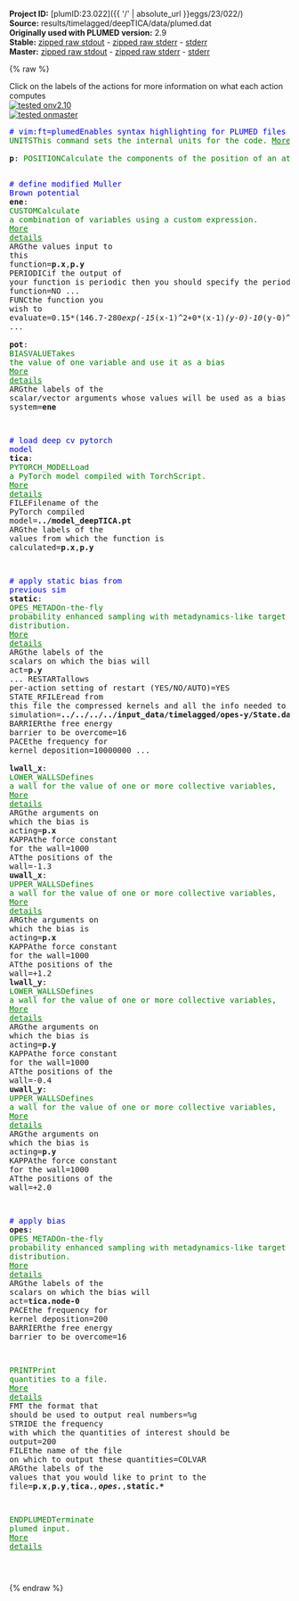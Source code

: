 **Project ID:** [plumID:23.022]({{ '/' | absolute_url }}eggs/23/022/)  
**Source:** results/timelagged/deepTICA/data/plumed.dat  
**Originally used with PLUMED version:** 2.9  
**Stable:** [zipped raw stdout](plumed.dat.plumed.stdout.txt.zip) - [zipped raw stderr](plumed.dat.plumed.stderr.txt.zip) - [stderr](plumed.dat.plumed.stderr)  
**Master:** [zipped raw stdout](plumed.dat.plumed_master.stdout.txt.zip) - [zipped raw stderr](plumed.dat.plumed_master.stderr.txt.zip) - [stderr](plumed.dat.plumed_master.stderr)  

{% raw %}
<div class="plumedpreheader">
<div class="headerInfo" id="value_details_data/results/timelagged/deepTICA/data/plumed.dat"> Click on the labels of the actions for more information on what each action computes </div>
<div class="containerBadge">
<div class="headerBadge"><a href="plumed.dat.plumed.stderr"><img src="https://img.shields.io/badge/v2.10-passing-green.svg" alt="tested onv2.10" /></a></div>
<div class="headerBadge"><a href="plumed.dat.plumed_master.stderr"><img src="https://img.shields.io/badge/master-passing-green.svg" alt="tested onmaster" /></a></div>
</div>
</div>
<pre class="plumedlisting">
<span class="plumedtooltip" style="color:blue"># vim:ft=plumed<span class="right">Enables syntax highlighting for PLUMED files in vim. See <a href="https://www.plumed.org/doc-master/user-doc/html/vim">here for more details. </a><i></i></span></span>
<span class="plumedtooltip" style="color:green">UNITS<span class="right">This command sets the internal units for the code. <a href="https://www.plumed.org/doc-master/user-doc/html/UNITS" style="color:green">More details</a><i></i></span></span> <span class="plumedtooltip">NATURAL<span class="right"> use natural units<i></i></span></span>
<br/><span style="display:none;" id="data/results/timelagged/deepTICA/data/plumed.dat">The UNITS action with label <b></b> calculates something</span><b name="data/results/timelagged/deepTICA/data/plumed.datp" onclick='showPath("data/results/timelagged/deepTICA/data/plumed.dat","data/results/timelagged/deepTICA/data/plumed.datp","data/results/timelagged/deepTICA/data/plumed.datp","brown")'>p</b>: <span class="plumedtooltip" style="color:green">POSITION<span class="right">Calculate the components of the position of an atom or atoms. <a href="https://www.plumed.org/doc-master/user-doc/html/POSITION" style="color:green">More details</a><i></i></span></span> <span class="plumedtooltip">ATOM<span class="right">the atom number<i></i></span></span>=1

<span style="color:blue" class="comment"># define modified Muller Brown potential</span>
<span style="display:none;" id="data/results/timelagged/deepTICA/data/plumed.datp">The POSITION action with label <b>p</b> calculates the following quantities:<table  align="center" frame="void" width="95%" cellpadding="5%"><tr><td width="5%"><b> Quantity </b>  </td><td><b> Description </b> </td></tr><tr><td width="5%">p.x</td><td>the x-component of the atom position</td></tr><tr><td width="5%">p.y</td><td>the y-component of the atom position</td></tr><tr><td width="5%">p.z</td><td>the z-component of the atom position</td></tr></table></span><b name="data/results/timelagged/deepTICA/data/plumed.datene" onclick='showPath("data/results/timelagged/deepTICA/data/plumed.dat","data/results/timelagged/deepTICA/data/plumed.datene","data/results/timelagged/deepTICA/data/plumed.datene","brown")'>ene</b>: <span class="plumedtooltip" style="color:green">CUSTOM<span class="right">Calculate a combination of variables using a custom expression. <a href="https://www.plumed.org/doc-master/user-doc/html/CUSTOM" style="color:green">More details</a><i></i></span></span> <span class="plumedtooltip">ARG<span class="right">the values input to this function<i></i></span></span>=<b name="data/results/timelagged/deepTICA/data/plumed.datp">p.x</b>,<b name="data/results/timelagged/deepTICA/data/plumed.datp">p.y</b> <span class="plumedtooltip">PERIODIC<span class="right">if the output of your function is periodic then you should specify the periodicity of the function<i></i></span></span>=NO ...
<span class="plumedtooltip">FUNC<span class="right">the function you wish to evaluate<i></i></span></span>=0.15*(146.7-280*exp(-15*(x-1)^2+0*(x-1)*(y-0)-10*(y-0)^2)-170*exp(-1*(x-0.2)^2+0*(x-0)*(y-0.5)-10*(y-0.5)^2)-170*exp(-6.5*(x+0.5)^2+11*(x+0.5)*(y-1.5)-6.5*(y-1.5)^2)+15*exp(0.7*(x+1)^2+0.6*(x+1)*(y-1)+0.7*(y-1)^2))
...
<br/><span style="display:none;" id="data/results/timelagged/deepTICA/data/plumed.datene">The CUSTOM action with label <b>ene</b> calculates the following quantities:<table  align="center" frame="void" width="95%" cellpadding="5%"><tr><td width="5%"><b> Quantity </b>  </td><td><b> Description </b> </td></tr><tr><td width="5%">ene.value</td><td>an arbitrary function</td></tr></table></span><b name="data/results/timelagged/deepTICA/data/plumed.datpot" onclick='showPath("data/results/timelagged/deepTICA/data/plumed.dat","data/results/timelagged/deepTICA/data/plumed.datpot","data/results/timelagged/deepTICA/data/plumed.datpot","brown")'>pot</b>: <span class="plumedtooltip" style="color:green">BIASVALUE<span class="right">Takes the value of one variable and use it as a bias <a href="https://www.plumed.org/doc-master/user-doc/html/BIASVALUE" style="color:green">More details</a><i></i></span></span> <span class="plumedtooltip">ARG<span class="right">the labels of the scalar/vector arguments whose values will be used as a bias on the system<i></i></span></span>=<b name="data/results/timelagged/deepTICA/data/plumed.datene">ene</b>

<span style="color:blue" class="comment"># load deep cv pytorch model</span>
<span style="display:none;" id="data/results/timelagged/deepTICA/data/plumed.datpot">The BIASVALUE action with label <b>pot</b> calculates the following quantities:<table  align="center" frame="void" width="95%" cellpadding="5%"><tr><td width="5%"><b> Quantity </b>  </td><td><b> Description </b> </td></tr><tr><td width="5%">pot.bias</td><td>the instantaneous value of the bias potential</td></tr><tr><td width="5%">pot._bias</td><td>one or multiple instances of this quantity can be referenced elsewhere in the input file</td></tr></table></span><b name="data/results/timelagged/deepTICA/data/plumed.dattica" onclick='showPath("data/results/timelagged/deepTICA/data/plumed.dat","data/results/timelagged/deepTICA/data/plumed.dattica","data/results/timelagged/deepTICA/data/plumed.dattica","brown")'>tica</b>: <span class="plumedtooltip" style="color:green">PYTORCH_MODEL<span class="right">Load a PyTorch model compiled with TorchScript. <a href="https://www.plumed.org/doc-master/user-doc/html/PYTORCH_MODEL" style="color:green">More details</a><i></i></span></span> <span class="plumedtooltip">FILE<span class="right">Filename of the PyTorch compiled model<i></i></span></span>=<b name="data/results/timelagged/deepTICA/data/plumed.dat">../model_deepTICA.pt</b> <span class="plumedtooltip">ARG<span class="right">the labels of the values from which the function is calculated<i></i></span></span>=<b name="data/results/timelagged/deepTICA/data/plumed.datp">p.x</b>,<b name="data/results/timelagged/deepTICA/data/plumed.datp">p.y</b>

<span style="color:blue" class="comment"># apply static bias from previous sim</span>
<span style="display:none;" id="data/results/timelagged/deepTICA/data/plumed.dattica">The PYTORCH_MODEL action with label <b>tica</b> calculates the following quantities:<table  align="center" frame="void" width="95%" cellpadding="5%"><tr><td width="5%"><b> Quantity </b>  </td><td><b> Description </b> </td></tr><tr><td width="5%">tica.node</td><td>Model outputs</td></tr></table></span><b name="data/results/timelagged/deepTICA/data/plumed.datstatic" onclick='showPath("data/results/timelagged/deepTICA/data/plumed.dat","data/results/timelagged/deepTICA/data/plumed.datstatic","data/results/timelagged/deepTICA/data/plumed.datstatic","brown")'>static</b>: <span class="plumedtooltip" style="color:green">OPES_METAD<span class="right">On-the-fly probability enhanced sampling with metadynamics-like target distribution. <a href="https://www.plumed.org/doc-master/user-doc/html/OPES_METAD" style="color:green">More details</a><i></i></span></span> <span class="plumedtooltip">ARG<span class="right">the labels of the scalars on which the bias will act<i></i></span></span>=<b name="data/results/timelagged/deepTICA/data/plumed.datp">p.y</b> ...
    <span class="plumedtooltip">RESTART<span class="right">allows per-action setting of restart (YES/NO/AUTO)<i></i></span></span>=YES
    <span class="plumedtooltip">STATE_RFILE<span class="right">read from this file the compressed kernels and all the info needed to RESTART the simulation<i></i></span></span>=<b name="data/results/timelagged/deepTICA/data/plumed.dat">../../../../input_data/timelagged/opes-y/State.data</b>
    <span class="plumedtooltip">BARRIER<span class="right">the free energy barrier to be overcome<i></i></span></span>=16
    <span class="plumedtooltip">PACE<span class="right">the frequency for kernel deposition<i></i></span></span>=10000000
...
<br/><span style="display:none;" id="data/results/timelagged/deepTICA/data/plumed.datstatic">The OPES_METAD action with label <b>static</b> calculates the following quantities:<table  align="center" frame="void" width="95%" cellpadding="5%"><tr><td width="5%"><b> Quantity </b>  </td><td><b> Description </b> </td></tr><tr><td width="5%">static.bias</td><td>the instantaneous value of the bias potential</td></tr><tr><td width="5%">static.rct</td><td>estimate of c(t)</td></tr><tr><td width="5%">static.zed</td><td>estimate of Z_n</td></tr><tr><td width="5%">static.neff</td><td>effective sample size</td></tr><tr><td width="5%">static.nker</td><td>total number of compressed kernels used to represent the bias</td></tr></table></span><b name="data/results/timelagged/deepTICA/data/plumed.datlwall_x" onclick='showPath("data/results/timelagged/deepTICA/data/plumed.dat","data/results/timelagged/deepTICA/data/plumed.datlwall_x","data/results/timelagged/deepTICA/data/plumed.datlwall_x","brown")'>lwall_x</b>: <span class="plumedtooltip" style="color:green">LOWER_WALLS<span class="right">Defines a wall for the value of one or more collective variables, <a href="https://www.plumed.org/doc-master/user-doc/html/LOWER_WALLS" style="color:green">More details</a><i></i></span></span> <span class="plumedtooltip">ARG<span class="right">the arguments on which the bias is acting<i></i></span></span>=<b name="data/results/timelagged/deepTICA/data/plumed.datp">p.x</b> <span class="plumedtooltip">KAPPA<span class="right">the force constant for the wall<i></i></span></span>=1000 <span class="plumedtooltip">AT<span class="right">the positions of the wall<i></i></span></span>=-1.3
<span style="display:none;" id="data/results/timelagged/deepTICA/data/plumed.datlwall_x">The LOWER_WALLS action with label <b>lwall_x</b> calculates the following quantities:<table  align="center" frame="void" width="95%" cellpadding="5%"><tr><td width="5%"><b> Quantity </b>  </td><td><b> Description </b> </td></tr><tr><td width="5%">lwall_x.bias</td><td>the instantaneous value of the bias potential</td></tr><tr><td width="5%">lwall_x.force2</td><td>the instantaneous value of the squared force due to this bias potential</td></tr></table></span><b name="data/results/timelagged/deepTICA/data/plumed.datuwall_x" onclick='showPath("data/results/timelagged/deepTICA/data/plumed.dat","data/results/timelagged/deepTICA/data/plumed.datuwall_x","data/results/timelagged/deepTICA/data/plumed.datuwall_x","brown")'>uwall_x</b>: <span class="plumedtooltip" style="color:green">UPPER_WALLS<span class="right">Defines a wall for the value of one or more collective variables, <a href="https://www.plumed.org/doc-master/user-doc/html/UPPER_WALLS" style="color:green">More details</a><i></i></span></span> <span class="plumedtooltip">ARG<span class="right">the arguments on which the bias is acting<i></i></span></span>=<b name="data/results/timelagged/deepTICA/data/plumed.datp">p.x</b> <span class="plumedtooltip">KAPPA<span class="right">the force constant for the wall<i></i></span></span>=1000 <span class="plumedtooltip">AT<span class="right">the positions of the wall<i></i></span></span>=+1.2
<span style="display:none;" id="data/results/timelagged/deepTICA/data/plumed.datuwall_x">The UPPER_WALLS action with label <b>uwall_x</b> calculates the following quantities:<table  align="center" frame="void" width="95%" cellpadding="5%"><tr><td width="5%"><b> Quantity </b>  </td><td><b> Description </b> </td></tr><tr><td width="5%">uwall_x.bias</td><td>the instantaneous value of the bias potential</td></tr><tr><td width="5%">uwall_x.force2</td><td>the instantaneous value of the squared force due to this bias potential</td></tr></table></span><b name="data/results/timelagged/deepTICA/data/plumed.datlwall_y" onclick='showPath("data/results/timelagged/deepTICA/data/plumed.dat","data/results/timelagged/deepTICA/data/plumed.datlwall_y","data/results/timelagged/deepTICA/data/plumed.datlwall_y","brown")'>lwall_y</b>: <span class="plumedtooltip" style="color:green">LOWER_WALLS<span class="right">Defines a wall for the value of one or more collective variables, <a href="https://www.plumed.org/doc-master/user-doc/html/LOWER_WALLS" style="color:green">More details</a><i></i></span></span> <span class="plumedtooltip">ARG<span class="right">the arguments on which the bias is acting<i></i></span></span>=<b name="data/results/timelagged/deepTICA/data/plumed.datp">p.y</b> <span class="plumedtooltip">KAPPA<span class="right">the force constant for the wall<i></i></span></span>=1000 <span class="plumedtooltip">AT<span class="right">the positions of the wall<i></i></span></span>=-0.4
<span style="display:none;" id="data/results/timelagged/deepTICA/data/plumed.datlwall_y">The LOWER_WALLS action with label <b>lwall_y</b> calculates the following quantities:<table  align="center" frame="void" width="95%" cellpadding="5%"><tr><td width="5%"><b> Quantity </b>  </td><td><b> Description </b> </td></tr><tr><td width="5%">lwall_y.bias</td><td>the instantaneous value of the bias potential</td></tr><tr><td width="5%">lwall_y.force2</td><td>the instantaneous value of the squared force due to this bias potential</td></tr></table></span><b name="data/results/timelagged/deepTICA/data/plumed.datuwall_y" onclick='showPath("data/results/timelagged/deepTICA/data/plumed.dat","data/results/timelagged/deepTICA/data/plumed.datuwall_y","data/results/timelagged/deepTICA/data/plumed.datuwall_y","brown")'>uwall_y</b>: <span class="plumedtooltip" style="color:green">UPPER_WALLS<span class="right">Defines a wall for the value of one or more collective variables, <a href="https://www.plumed.org/doc-master/user-doc/html/UPPER_WALLS" style="color:green">More details</a><i></i></span></span> <span class="plumedtooltip">ARG<span class="right">the arguments on which the bias is acting<i></i></span></span>=<b name="data/results/timelagged/deepTICA/data/plumed.datp">p.y</b> <span class="plumedtooltip">KAPPA<span class="right">the force constant for the wall<i></i></span></span>=1000 <span class="plumedtooltip">AT<span class="right">the positions of the wall<i></i></span></span>=+2.0

<span style="color:blue" class="comment"># apply bias</span>
<span style="display:none;" id="data/results/timelagged/deepTICA/data/plumed.datuwall_y">The UPPER_WALLS action with label <b>uwall_y</b> calculates the following quantities:<table  align="center" frame="void" width="95%" cellpadding="5%"><tr><td width="5%"><b> Quantity </b>  </td><td><b> Description </b> </td></tr><tr><td width="5%">uwall_y.bias</td><td>the instantaneous value of the bias potential</td></tr><tr><td width="5%">uwall_y.force2</td><td>the instantaneous value of the squared force due to this bias potential</td></tr></table></span><b name="data/results/timelagged/deepTICA/data/plumed.datopes" onclick='showPath("data/results/timelagged/deepTICA/data/plumed.dat","data/results/timelagged/deepTICA/data/plumed.datopes","data/results/timelagged/deepTICA/data/plumed.datopes","brown")'>opes</b>: <span class="plumedtooltip" style="color:green">OPES_METAD<span class="right">On-the-fly probability enhanced sampling with metadynamics-like target distribution. <a href="https://www.plumed.org/doc-master/user-doc/html/OPES_METAD" style="color:green">More details</a><i></i></span></span> <span class="plumedtooltip">ARG<span class="right">the labels of the scalars on which the bias will act<i></i></span></span>=<b name="data/results/timelagged/deepTICA/data/plumed.dattica">tica.node-0</b> <span class="plumedtooltip">PACE<span class="right">the frequency for kernel deposition<i></i></span></span>=200 <span class="plumedtooltip">BARRIER<span class="right">the free energy barrier to be overcome<i></i></span></span>=16

<span style="display:none;" id="data/results/timelagged/deepTICA/data/plumed.datopes">The OPES_METAD action with label <b>opes</b> calculates the following quantities:<table  align="center" frame="void" width="95%" cellpadding="5%"><tr><td width="5%"><b> Quantity </b>  </td><td><b> Description </b> </td></tr><tr><td width="5%">opes.bias</td><td>the instantaneous value of the bias potential</td></tr><tr><td width="5%">opes.rct</td><td>estimate of c(t)</td></tr><tr><td width="5%">opes.zed</td><td>estimate of Z_n</td></tr><tr><td width="5%">opes.neff</td><td>effective sample size</td></tr><tr><td width="5%">opes.nker</td><td>total number of compressed kernels used to represent the bias</td></tr></table></span><span class="plumedtooltip" style="color:green">PRINT<span class="right">Print quantities to a file. <a href="https://www.plumed.org/doc-master/user-doc/html/PRINT" style="color:green">More details</a><i></i></span></span> <span class="plumedtooltip">FMT<span class="right"> the format that should be used to output real numbers<i></i></span></span>=%g <span class="plumedtooltip">STRIDE<span class="right"> the frequency with which the quantities of interest should be output<i></i></span></span>=200 <span class="plumedtooltip">FILE<span class="right">the name of the file on which to output these quantities<i></i></span></span>=COLVAR <span class="plumedtooltip">ARG<span class="right">the labels of the values that you would like to print to the file<i></i></span></span>=<b name="data/results/timelagged/deepTICA/data/plumed.datp">p.x</b>,<b name="data/results/timelagged/deepTICA/data/plumed.datp">p.y</b>,<b name="data/results/timelagged/deepTICA/data/plumed.dattica">tica.*</b>,<b name="data/results/timelagged/deepTICA/data/plumed.datopes">opes.*</b>,<b name="data/results/timelagged/deepTICA/data/plumed.datstatic">static.*</b>

<span class="plumedtooltip" style="color:green">ENDPLUMED<span class="right">Terminate plumed input. <a href="https://www.plumed.org/doc-master/user-doc/html/ENDPLUMED" style="color:green">More details</a><i></i></span></span><span style="color:blue" class="comment">

    
</span></pre>
{% endraw %}
